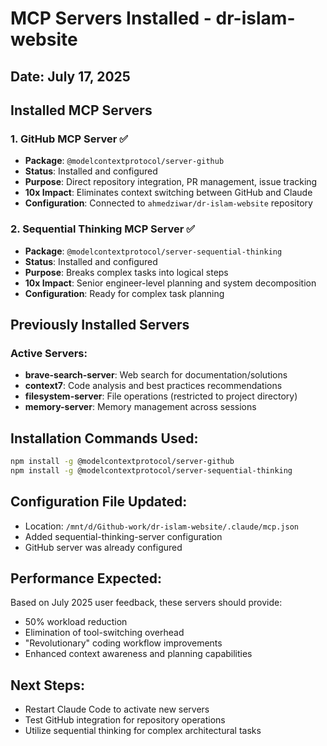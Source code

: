 # MCP Servers Installed - dr-islam-website

## Date: July 17, 2025

## Installed MCP Servers

### 1. GitHub MCP Server ✅
- **Package**: `@modelcontextprotocol/server-github`
- **Status**: Installed and configured
- **Purpose**: Direct repository integration, PR management, issue tracking
- **10x Impact**: Eliminates context switching between GitHub and Claude
- **Configuration**: Connected to `ahmedziwar/dr-islam-website` repository

### 2. Sequential Thinking MCP Server ✅  
- **Package**: `@modelcontextprotocol/server-sequential-thinking`
- **Status**: Installed and configured
- **Purpose**: Breaks complex tasks into logical steps
- **10x Impact**: Senior engineer-level planning and system decomposition
- **Configuration**: Ready for complex task planning

## Previously Installed Servers

### Active Servers:
- **brave-search-server**: Web search for documentation/solutions
- **context7**: Code analysis and best practices recommendations  
- **filesystem-server**: File operations (restricted to project directory)
- **memory-server**: Memory management across sessions

## Installation Commands Used:
```bash
npm install -g @modelcontextprotocol/server-github
npm install -g @modelcontextprotocol/server-sequential-thinking
```

## Configuration File Updated:
- Location: `/mnt/d/Github-work/dr-islam-website/.claude/mcp.json`
- Added sequential-thinking-server configuration
- GitHub server was already configured

## Performance Expected:
Based on July 2025 user feedback, these servers should provide:
- 50% workload reduction
- Elimination of tool-switching overhead
- "Revolutionary" coding workflow improvements
- Enhanced context awareness and planning capabilities

## Next Steps:
- Restart Claude Code to activate new servers
- Test GitHub integration for repository operations
- Utilize sequential thinking for complex architectural tasks